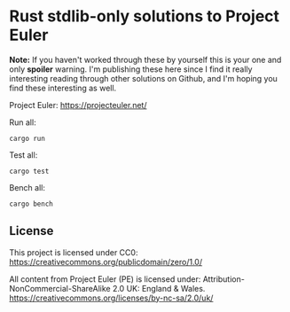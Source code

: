 # Rust stdlib-only solutions to Project Euler

**Note:** If you haven't worked through these by yourself this is your one and only **spoiler**
warning. I'm publishing these here since I find it really interesting reading through other
solutions on Github, and I'm hoping you find these interesting as well.

Project Euler: https://projecteuler.net/

Run all:

```
cargo run
```

Test all:

```
cargo test
```

Bench all:

```
cargo bench
```

## License

This project is licensed under CC0:
https://creativecommons.org/publicdomain/zero/1.0/

All content from Project Euler (PE) is licensed under:
Attribution-NonCommercial-ShareAlike 2.0 UK: England & Wales.
https://creativecommons.org/licenses/by-nc-sa/2.0/uk/
